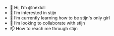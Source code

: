 - 👋 Hi, I’m @nexloll
- 👀 I’m interested in stijn
- 🌱 I’m currently learning how to be stijn's only girl
- 💞️ I’m looking to collaborate with stijn
- 📫 How to reach me through stijn

<!---
nexloll/nexloll is a ✨ special ✨ repository because its `README.md` (this file) appears on your GitHub profile.
You can click the Preview link to take a look at your changes.
--->
